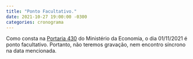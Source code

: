 ```yaml
---
title: "Ponto Facultativo."
date: 2021-10-27 19:00:00 -0300
categories: cronograma
---
```

Como consta na [Portaria 430](https://www.in.gov.br/en/web/dou/-/portaria-n-430-de-30-de-dezembro-de-2020-297214729) do Ministério da Economia, o dia 01/11/2021 é ponto facultativo.
Portanto, não teremos gravação, nem encontro síncrono na data mencionada.
